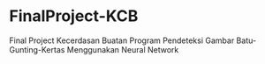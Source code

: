# FinalProject-KCB
Final Project Kecerdasan Buatan Program Pendeteksi Gambar Batu-Gunting-Kertas Menggunakan Neural Network
